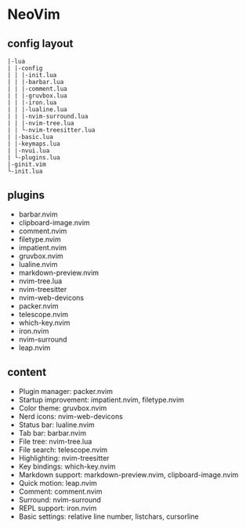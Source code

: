 # NeoVim

## config layout

```
|-lua
| |-config
| | |-init.lua
| | |-barbar.lua
| | |-comment.lua
| | |-gruvbox.lua
| | |-iron.lua
| | |-lualine.lua
| | |-nvim-surround.lua
| | |-nvim-tree.lua
| | └-nvim-treesitter.lua
| |-basic.lua
| |-keymaps.lua
| |-nvui.lua
| └-plugins.lua
|-ginit.vim
└-init.lua
```

## plugins

- barbar.nvim
- clipboard-image.nvim
- comment.nvim
- filetype.nvim
- impatient.nvim
- gruvbox.nvim
- lualine.nvim
- markdown-preview.nvim
- nvim-tree.lua
- nvim-treesitter
- nvim-web-devicons
- packer.nvim
- telescope.nvim
- which-key.nvim
- iron.nvim
- nvim-surround
- leap.nvim

## content

- Plugin manager: packer.nvim
- Startup improvement: impatient.nvim, filetype.nvim
- Color theme: gruvbox.nvim
- Nerd icons: nvim-web-devicons
- Status bar: lualine.nvim
- Tab bar: barbar.nvim
- File tree: nvim-tree.lua
- File search: telescope.nvim
- Highlighting: nvim-treesitter
- Key bindings: which-key.nvim
- Markdown support: markdown-preview.nvim, clipboard-image.nvim
- Quick motion: leap.nvim
- Comment: comment.nvim
- Surround: nvim-surround
- REPL support: iron.nvim
- Basic settings: relative line number, listchars, cursorline
